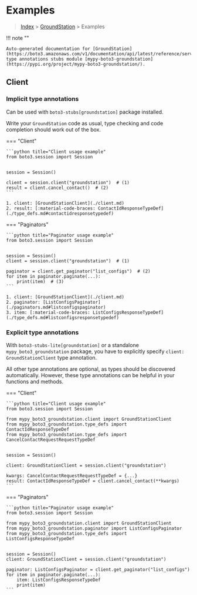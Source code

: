 # Examples

> [Index](../README.md) > [GroundStation](./README.md) > Examples

!!! note ""

    Auto-generated documentation for [GroundStation](https://boto3.amazonaws.com/v1/documentation/api/latest/reference/services/groundstation.html#GroundStation)
    type annotations stubs module [mypy-boto3-groundstation](https://pypi.org/project/mypy-boto3-groundstation/).

## Client

### Implicit type annotations

Can be used with `boto3-stubs[groundstation]` package installed.

Write your `GroundStation` code as usual,
type checking and code completion should work out of the box.


=== "Client"

    ```python title="Client usage example"
    from boto3.session import Session


    session = Session()

    client = session.client("groundstation")  # (1)
    result = client.cancel_contact()  # (2)
    ```

    1. client: [GroundStationClient](./client.md)
    2. result: [:material-code-braces: ContactIdResponseTypeDef](./type_defs.md#contactidresponsetypedef) 



=== "Paginators"

    ```python title="Paginator usage example"
    from boto3.session import Session


    session = Session()
    client = session.client("groundstation")  # (1)

    paginator = client.get_paginator("list_configs")  # (2)
    for item in paginator.paginate(...):
        print(item)  # (3)
    ```

    1. client: [GroundStationClient](./client.md)
    2. paginator: [ListConfigsPaginator](./paginators.md#listconfigspaginator)
    3. item: [:material-code-braces: ListConfigsResponseTypeDef](./type_defs.md#listconfigsresponsetypedef) 




### Explicit type annotations

With `boto3-stubs-lite[groundstation]`
or a standalone `mypy_boto3_groundstation` package, you have to explicitly specify `client: GroundStationClient` type annotation.

All other type annotations are optional, as types should be discovered automatically.
However, these type annotations can be helpful in your functions and methods.


=== "Client"

    ```python title="Client usage example"
    from boto3.session import Session

    from mypy_boto3_groundstation.client import GroundStationClient
    from mypy_boto3_groundstation.type_defs import ContactIdResponseTypeDef
    from mypy_boto3_groundstation.type_defs import CancelContactRequestRequestTypeDef


    session = Session()

    client: GroundStationClient = session.client("groundstation")

    kwargs: CancelContactRequestRequestTypeDef = {...}
    result: ContactIdResponseTypeDef = client.cancel_contact(**kwargs)
    ```



=== "Paginators"

    ```python title="Paginator usage example"
    from boto3.session import Session

    from mypy_boto3_groundstation.client import GroundStationClient
    from mypy_boto3_groundstation.paginator import ListConfigsPaginator
    from mypy_boto3_groundstation.type_defs import ListConfigsResponseTypeDef


    session = Session()
    client: GroundStationClient = session.client("groundstation")

    paginator: ListConfigsPaginator = client.get_paginator("list_configs")
    for item in paginator.paginate(...):
        item: ListConfigsResponseTypeDef
        print(item)
    ```




